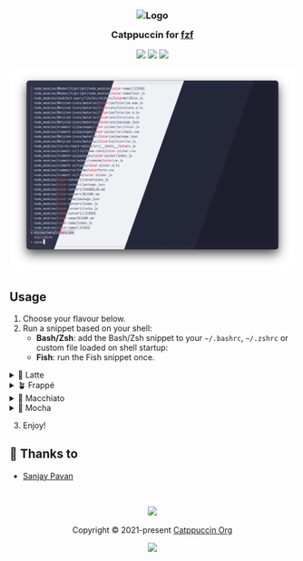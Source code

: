 <h3 align="center">
	<img src="https://raw.githubusercontent.com/catppuccin/catppuccin/main/assets/logos/exports/1544x1544_circle.png" width="100" alt="Logo"/><br/>
	<img src="https://raw.githubusercontent.com/catppuccin/catppuccin/main/assets/misc/transparent.png" height="30" width="0px"/>
	Catppuccin for <a href="https://github.com/junegunn/fzf">fzf</a>
	<img src="https://raw.githubusercontent.com/catppuccin/catppuccin/main/assets/misc/transparent.png" height="30" width="0px"/>
</h3>

<p align="center">
    <a href="https://github.com/catppuccin/fzf/stargazers"><img src="https://img.shields.io/github/stars/catppuccin/fzf?colorA=363a4f&colorB=b7bdf8&style=for-the-badge"></a>
    <a href="https://github.com/catppuccin/fzf/issues"><img src="https://img.shields.io/github/issues/catppuccin/fzf?colorA=363a4f&colorB=f5a97f&style=for-the-badge"></a>
    <a href="https://github.com/catppuccin/fzf/contributors"><img src="https://img.shields.io/github/contributors/catppuccin/fzf?colorA=363a4f&colorB=a6da95&style=for-the-badge"></a>
</p>

<p align="center">
		<img src="./assets/preview.webp" />
</p>

## Usage

1. Choose your flavour below.
2. Run a snippet based on your shell:
    - **Bash/Zsh**: add the Bash/Zsh snippet to your <code>~/.bashrc</code>, <code>~/.zshrc</code> or custom file loaded on shell startup:
    - **Fish**: run the Fish snippet once.

<details>
<summary>🌻 Latte</summary>

Bash/Zsh:
```sh
export FZF_DEFAULT_OPTS=" \
--color=bg+:#ccd0da,bg:#eff1f5,spinner:#dc8a78,hl:#d20f39 \
--color=fg:#4c4f69,header:#d20f39,info:#8839ef,pointer:#dc8a78 \
--color=marker:#dc8a78,fg+:#4c4f69,prompt:#8839ef,hl+:#d20f39"
```

Fish:
```sh
set -Ux FZF_DEFAULT_OPTS "\
--color=bg+:#ccd0da,bg:#eff1f5,spinner:#dc8a78,hl:#d20f39 \
--color=fg:#4c4f69,header:#d20f39,info:#8839ef,pointer:#dc8a78 \
--color=marker:#dc8a78,fg+:#4c4f69,prompt:#8839ef,hl+:#d20f39"
```

<img src="assets/Latte.webp"/>

</details>

<details>
<summary>🪴 Frappé</summary>

Bash/Zsh:
```sh
export FZF_DEFAULT_OPTS=" \
--color=bg+:#414559,bg:#303446,spinner:#f2d5cf,hl:#e78284 \
--color=fg:#c6d0f5,header:#e78284,info:#ca9ee6,pointer:#f2d5cf \
--color=marker:#f2d5cf,fg+:#c6d0f5,prompt:#ca9ee6,hl+:#e78284"
```

Fish:
```sh
set -Ux FZF_DEFAULT_OPTS "\
--color=bg+:#414559,bg:#303446,spinner:#f2d5cf,hl:#e78284 \
--color=fg:#c6d0f5,header:#e78284,info:#ca9ee6,pointer:#f2d5cf \
--color=marker:#f2d5cf,fg+:#c6d0f5,prompt:#ca9ee6,hl+:#e78284"
```

<img src="assets/Frappe.webp"/>

</details>

<details>
<summary>🌺 Macchiato</summary>

Bash/Zsh:
```sh
export FZF_DEFAULT_OPTS=" \
--color=bg+:#363a4f,bg:#24273a,spinner:#f4dbd6,hl:#ed8796 \
--color=fg:#cad3f5,header:#ed8796,info:#c6a0f6,pointer:#f4dbd6 \
--color=marker:#f4dbd6,fg+:#cad3f5,prompt:#c6a0f6,hl+:#ed8796"
```

Fish:
```sh
set -Ux FZF_DEFAULT_OPTS "\
--color=bg+:#363a4f,bg:#24273a,spinner:#f4dbd6,hl:#ed8796 \
--color=fg:#cad3f5,header:#ed8796,info:#c6a0f6,pointer:#f4dbd6 \
--color=marker:#f4dbd6,fg+:#cad3f5,prompt:#c6a0f6,hl+:#ed8796"
```

<img src="assets/Macchiato.webp"/>

</details>

<details>
<summary>🌿 Mocha</summary>

Bash/Zsh:
```sh
export FZF_DEFAULT_OPTS=" \
--color=bg+:#313244,bg:#1e1e2e,spinner:#f5e0dc,hl:#f38ba8 \
--color=fg:#cdd6f4,header:#f38ba8,info:#cba6f7,pointer:#f5e0dc \
--color=marker:#f5e0dc,fg+:#cdd6f4,prompt:#cba6f7,hl+:#f38ba8"
```

Fish:
```sh
set -Ux FZF_DEFAULT_OPTS "\
--color=bg+:#313244,bg:#1e1e2e,spinner:#f5e0dc,hl:#f38ba8 \
--color=fg:#cdd6f4,header:#f38ba8,info:#cba6f7,pointer:#f5e0dc \
--color=marker:#f5e0dc,fg+:#cdd6f4,prompt:#cba6f7,hl+:#f38ba8"
```

<img src="assets/Mocha.webp"/>

</details>

3. Enjoy!

## 💝 Thanks to

- [Sanjay Pavan](https://github.com/WitherCubes)

&nbsp;

<p align="center"><img src="https://raw.githubusercontent.com/catppuccin/catppuccin/main/assets/footers/gray0_ctp_on_line.svg?sanitize=true" /></p>
<p align="center">Copyright &copy; 2021-present <a href="https://github.com/catppuccin" target="_blank">Catppuccin Org</a>
<p align="center"><a href="https://github.com/catppuccin/catppuccin/blob/main/LICENSE"><img src="https://img.shields.io/static/v1.svg?style=for-the-badge&label=License&message=MIT&logoColor=d9e0ee&colorA=363a4f&colorB=b7bdf8"/></a></p>
